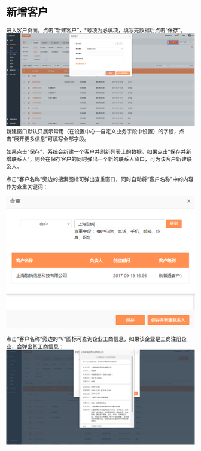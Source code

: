 # 新增客户

进入客户页面，点击“新建客户”，\*号项为必填项，填写完数据后点击“保存”。![](/assets/lix新建客户.png)新建窗口默认只展示常用（在设置中心—自定义业务字段中设置）的字段，点击“展开更多信息”可填写全部字段。

如果点击“保存”，系统会新建一个客户并刷新列表上的数据。如果点击“保存并新增联系人”，则会在保存客户的同时弹出一个新的联系人窗口，可为该客户新建联系人。

点击“客户名称”旁边的搜索图标可弹出查重窗口，同时自动将“客户名称”中的内容作为查重关键词：

![](/assets/lix客户查重2.png)

点击“客户名称”旁边的“V”图标可查询企业工商信息，如果该企业是工商注册企业，会弹出其工商信息：![](/assets/lix客户查重V.png)

